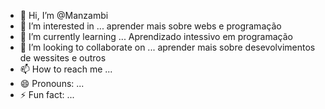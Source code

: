 - 👋 Hi, I’m @Manzambi
- 👀 I’m interested in ... aprender mais sobre webs e programação
- 🌱 I’m currently learning ... Aprendizado intessivo em programação 
- 💞️ I’m looking to collaborate on ... aprender mais sobre desevolvimentos de wessites e outros
- 📫 How to reach me ...
- 😄 Pronouns: ...
- ⚡ Fun fact: ...

<!---
Makamta/Makamta is a ✨ special ✨ repository because its `README.md` (this file) appears on your GitHub profile.
You can click the Preview link to take a look at your changes.
--->
